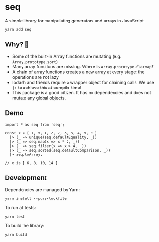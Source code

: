 # seq

A simple library for manipulating generators and arrays in JavaScript. 

```
yarn add seq
```


## Why? 🤔

 * Some of the built-in Array functions are mutating (e.g. `Array.prototype.sort`)
 * Many array functions are missing. Where is `Array.prototype.flatMap`?
 * A chain of array functions creates a new array at every stage: the operations are not lazy
 * lodash and friends require a wrapper object for chaining calls. We use `|>` to achieve this at compile-time! 
 * This package is a good citizen. It has no dependencies and does not mutate any global objects. 


## Demo

```javascript=
import * as seq from 'seq';

const x = [ 1, 5, 1, 2, 7, 3, 3, 4, 5, 0 ] 
  |> (_ => unique(seq.defaultEquality, _))
  |> (_ => seq.map(x => x * 2, _))
  |> (_ => seq.filter(x => x > 4, _))
  |> (_ => seq.sorted(seq.defaultComparison, _))
  |> seq.toArray;

// x is [ 6, 8, 10, 14 ]
```


## Development

Dependencies are managed by Yarn: 

```bash=
yarn install --pure-lockfile
```

To run all tests:

```bash=
yarn test
```

To build the library:

```bash=
yarn build
```
